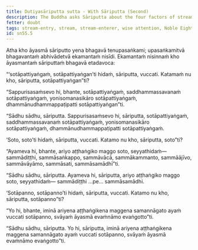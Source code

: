 ```yaml
---
title: Dutiyasāriputta sutta - With Sāriputta (Second)
description: The Buddha asks Sāriputta about the four factors of stream-entry, what the stream is, and who is a stream-enterer.
fetter: doubt
tags: stream-entry, stream, stream-enterer, wise attention, Noble Eightfold Path, sotāpanna, sāriputta, sn, sn45-56, sn55
id: sn55.5
---
```


Atha kho āyasmā sāriputto yena bhagavā tenupasaṅkami; upasaṅkamitvā bhagavantaṁ abhivādetvā ekamantaṁ nisīdi. Ekamantaṁ nisinnaṁ kho āyasmantaṁ sāriputtaṁ bhagavā etadavoca:

“‘sotāpattiyaṅgaṁ, sotāpattiyaṅgan’ti hidaṁ, sāriputta, vuccati. Katamaṁ nu kho, sāriputta, sotāpattiyaṅgan”ti?

“Sappurisasaṁsevo hi, bhante, sotāpattiyaṅgaṁ, saddhammassavanaṁ sotāpattiyaṅgaṁ, yonisomanasikāro sotāpattiyaṅgaṁ, dhammānudhammappaṭipatti sotāpattiyaṅgan”ti.

“Sādhu sādhu, sāriputta. Sappurisasaṁsevo hi, sāriputta, sotāpattiyaṅgaṁ, saddhammassavanaṁ sotāpattiyaṅgaṁ, yonisomanasikāro sotāpattiyaṅgaṁ, dhammānudhammappaṭipatti sotāpattiyaṅgaṁ.

‘Soto, soto’ti hidaṁ, sāriputta, vuccati. Katamo nu kho, sāriputta, soto”ti?

“Ayameva hi, bhante, ariyo aṭṭhaṅgiko maggo soto, seyyathidaṁ— sammādiṭṭhi, sammāsaṅkappo, sammāvācā, sammākammanto, sammāājīvo, sammāvāyāmo, sammāsati, sammāsamādhī”ti.

“Sādhu sādhu, sāriputta. Ayameva hi, sāriputta, ariyo aṭṭhaṅgiko maggo soto, seyyathidaṁ— sammādiṭṭhi …pe… sammāsamādhi.

‘Sotāpanno, sotāpanno’ti hidaṁ, sāriputta, vuccati. Katamo nu kho, sāriputta, sotāpanno”ti?

“Yo hi, bhante, iminā ariyena aṭṭhaṅgikena maggena samannāgato ayaṁ vuccati sotāpanno, svāyaṁ āyasmā evaṁnāmo evaṅgotto”ti.

“Sādhu sādhu, sāriputta. Yo hi, sāriputta, iminā ariyena aṭṭhaṅgikena maggena samannāgato ayaṁ vuccati sotāpanno, svāyaṁ āyasmā evaṁnāmo evaṅgotto”ti.
